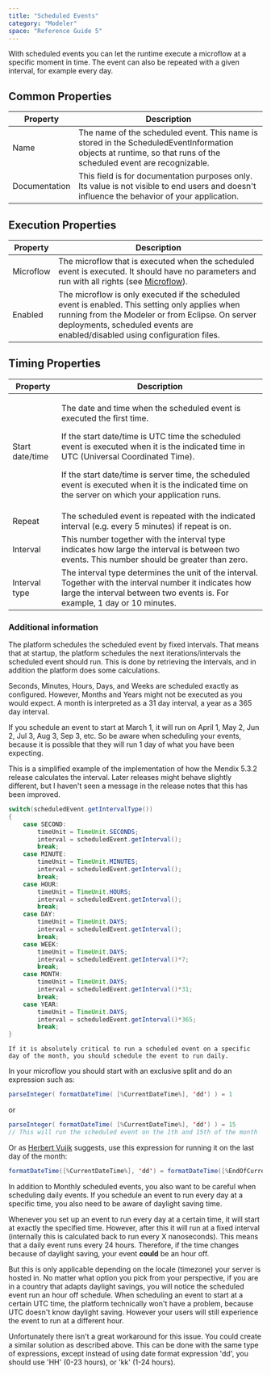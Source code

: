 ```yaml
---
title: "Scheduled Events"
category: "Modeler"
space: "Reference Guide 5"
---
```



With scheduled events you can let the runtime execute a microflow at a specific moment in time. The event can also be repeated with a given interval, for example every day.

## Common Properties

<table><thead><tr><th class="confluenceTh">Property</th><th class="confluenceTh">Description</th></tr></thead><tbody><tr><td class="confluenceTd">Name</td><td class="confluenceTd">The name of the scheduled event. This name is stored in the ScheduledEventInformation objects at runtime, so that runs of the scheduled event are recognizable.</td></tr><tr><td class="confluenceTd">Documentation</td><td class="confluenceTd">This field is for documentation purposes only. Its value is not visible to end users and doesn't influence the behavior of your application.</td></tr></tbody></table>

## Execution Properties

<table><thead><tr><th class="confluenceTh">Property</th><th class="confluenceTh">Description</th></tr></thead><tbody><tr><td class="confluenceTd">Microflow</td><td class="confluenceTd">The microflow that is executed when the scheduled event is executed. It should have no parameters and run with all rights (see&nbsp;<a href="/refguide6/Microflow">Microflow</a>).</td></tr><tr><td class="confluenceTd">Enabled</td><td class="confluenceTd">The microflow is only executed if the scheduled event is enabled. This setting only applies when running from the Modeler or from Eclipse. On server deployments, scheduled events are enabled/disabled using configuration files.</td></tr></tbody></table>

## Timing Properties

<table><thead><tr><th class="confluenceTh">Property</th><th class="confluenceTh">Description</th></tr></thead><tbody><tr><td class="confluenceTd">Start date/time</td><td class="confluenceTd"><p>The date and time when the scheduled event is executed the first time.</p><div class="aui-message warning shadowed information-macro"><p>If the start date/time is UTC time the scheduled event is executed when it is the indicated time in UTC (Universal Coordinated Time).</p><p>If the start date/time is server time, the scheduled event is executed when it is the indicated time on the server on which your application runs.</p></div></td></tr><tr><td class="confluenceTd">Repeat</td><td class="confluenceTd">The scheduled event is repeated with the indicated interval (e.g. every 5 minutes) if repeat is on.</td></tr><tr><td class="confluenceTd">Interval</td><td class="confluenceTd">This number together with the interval type indicates how large the interval is between two events. This number should be greater than zero.</td></tr><tr><td colspan="1" class="confluenceTd">Interval type</td><td colspan="1" class="confluenceTd">The interval type determines the unit of the interval. Together with the interval number it indicates how large the interval between two events is. For example, 1 day or 10 minutes.</td></tr></tbody></table>

### Additional information

The platform schedules the scheduled event by fixed intervals. That means that at startup, the platform schedules the next iterations/intervals the scheduled event should run. This is done by retrieving the intervals, and in addition the platform does some calculations.

Seconds, Minutes, Hours, Days, and Weeks are scheduled exactly as configured. However, Months and Years might not be executed as you would expect. A month is interpreted as a 31 day interval, a year as a 365 day interval.

If you schedule an event to start at March 1, it will run on April 1, May 2, Jun 2, Jul 3, Aug 3, Sep 3, etc. So be aware when scheduling your events, because it is possible that they will run 1 day of what you have been expecting.

This is a simplified example of the implementation of how the Mendix 5.3.2 release calculates the interval. Later releases might behave slightly different, but I haven't seen a message in the release notes that this has been improved.

```java
switch(scheduledEvent.getIntervalType())
{
    case SECOND:
        timeUnit = TimeUnit.SECONDS;
        interval = scheduledEvent.getInterval();
        break;
    case MINUTE:
        timeUnit = TimeUnit.MINUTES;
        interval = scheduledEvent.getInterval();
        break;
    case HOUR:
        timeUnit = TimeUnit.HOURS;
        interval = scheduledEvent.getInterval();
        break;
    case DAY:
        timeUnit = TimeUnit.DAYS;
        interval = scheduledEvent.getInterval();
        break;
    case WEEK:
        timeUnit = TimeUnit.DAYS;
        interval = scheduledEvent.getInterval()*7;
        break;
    case MONTH:
        timeUnit = TimeUnit.DAYS;
        interval = scheduledEvent.getInterval()*31;
        break;
    case YEAR:
        timeUnit = TimeUnit.DAYS;
        interval = scheduledEvent.getInterval()*365;
        break;
}
```

```
If it is absolutely critical to run a scheduled event on a specific day of the month, you should schedule the event to run daily. 
```

In your microflow you should start with an exclusive split and do an expression such as:

```java
parseInteger( formatDateTime( [%CurrentDateTime%], 'dd') ) = 1
```

or

```java
parseInteger( formatDateTime( [%CurrentDateTime%], 'dd') ) = 15
// This will run the scheduled event on the 1th and 15th of the month
```

Or as [Herbert Vujik](https://mxforum.mendix.com/questions/6934/How-are-monthly-Scheduled-Events-planned#10518) suggests, use this expression for running it on the last day of the month:

```java
formatDateTime([%CurrentDateTime%], 'dd') = formatDateTime([%EndOfCurrentMonth%], 'dd') 
```

In addition to Monthly scheduled events, you also want to be careful when scheduling daily events. If you schedule an event to run every day at a specific time, you also need to be aware of daylight saving time.

Whenever you set up an event to run every day at a certain time, it will start at exactly the specified time. However, after this it will run at a fixed interval (internally this is calculated back to run every X nanoseconds). This means that a daily event runs every 24 hours. Therefore, if the time changes because of daylight saving, your event **could** be an hour off.

But this is only applicable depending on the locale (timezone) your server is hosted in. No matter what option you pick from your perspective, if you are in a country that adapts daylight savings, you will notice the scheduled event run an hour off schedule. When scheduling an event to start at a certain UTC time, the platform technically won't have a problem, because UTC doesn't know daylight saving. However your users will still experience the event to run at a different hour.

Unfortunately there isn't a great workaround for this issue. You could create a similar solution as described above. This can be done with the same type of expressions, except instead of using date format expression 'dd', you should use 'HH' (0-23 hours), or 'kk' (1-24 hours).
